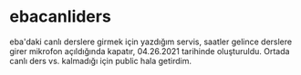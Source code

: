 # ebacanliders
eba'daki canlı derslere girmek için yazdığım servis, saatler gelince derslere girer mikrofon açıldığında kapatır, 04.26.2021 tarihinde oluşturuldu. Ortada canlı ders vs. kalmadığı için public hala getirdim.
